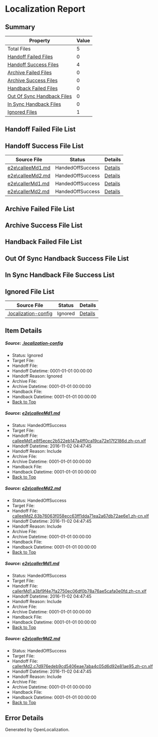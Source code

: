 # <a name='report-top'></a> Localization Report

## Summary
 Property | Value 
 -------- | ----- 
 Total Files | 5
[ Handoff Failed Files ](#handoff-failed-list)| 0
[ Handoff Success Files ](#handoff-success-list)| 4
[ Archive Failed Files ](#archive-failed-list)| 0
[ Archive Success Files ](#archive-success-list)| 0
[ Handback Failed Files ](#handback-failed-list)| 0
[ Out Of Sync Handback Files ](#outofsync-handback-success-list)| 0
[ In Sync Handback Files ](#insync-handback-success-list)| 0
[ Ignored Files ](#ignored-list)| 1

## <a name='handoff-failed-list'></a> Handoff Failed File List

## <a name='handoff-success-list'></a> Handoff Success File List
 Source File | Status | Details 
 ----------- | ------ | ------- 
 [e2e\calleeMd1.md](https://github.com/OpenLocalizationTestOrg/ol-test0/blob/2191cce476fa521b98abb4036450e8a7cf073e8e/e2e/calleeMd1.md) | HandedOffSuccess | [Details](#06eb4edec762bfa0e3376ae6041e16e5ecff0b2d1)
 [e2e\calleeMd2.md](https://github.com/OpenLocalizationTestOrg/ol-test0/blob/2191cce476fa521b98abb4036450e8a7cf073e8e/e2e/calleeMd2.md) | HandedOffSuccess | [Details](#087f82b494cbcf154775446f9dad056a8bcb6f4c2)
 [e2e\callerMd1.md](https://github.com/OpenLocalizationTestOrg/ol-test0/blob/2191cce476fa521b98abb4036450e8a7cf073e8e/e2e/callerMd1.md) | HandedOffSuccess | [Details](#d9427375b7d8001935c6080a2ece38e7a2e033743)
 [e2e\callerMd2.md](https://github.com/OpenLocalizationTestOrg/ol-test0/blob/2191cce476fa521b98abb4036450e8a7cf073e8e/e2e/callerMd2.md) | HandedOffSuccess | [Details](#4023435bb239e1f983f532f50fd2363e399c45da4)

## <a name='archive-failed-list'></a> Archive Failed File List

## <a name='archive-success-list'></a> Archive Success File List

## <a name='handback-failed-list'></a> Handback Failed File List

## <a name='outofsync-handback-success-list'></a> Out Of Sync Handback Success File List

## <a name='insync-handback-success-list'></a> In Sync Handback File Success List

## <a name='ignored-list'></a> Ignored File List
 Source File | Status | Details 
 ----------- | ------ | ------- 
 [.localization-config](https://github.com/OpenLocalizationTestOrg/ol-test0/blob/2191cce476fa521b98abb4036450e8a7cf073e8e/.localization-config) | Ignored | [Details](#c268a05ecaa7ec85942ed632c29928ee5bd6da8d0)

## Item Details
##### <a name='c268a05ecaa7ec85942ed632c29928ee5bd6da8d0'></a> Source: [.localization-config](https://github.com/OpenLocalizationTestOrg/ol-test0/blob/2191cce476fa521b98abb4036450e8a7cf073e8e/.localization-config)
* Status: Ignored
* Target File: 
* Handoff File: 
* Handoff Datetime: 0001-01-01 00:00:00
* Handoff Reason: Ignored
* Archive File: 
* Archive Datetime: 0001-01-01 00:00:00
* Handback File: 
* Handback Datetime: 0001-01-01 00:00:00
* [Back to Top](#report-top)

##### <a name='06eb4edec762bfa0e3376ae6041e16e5ecff0b2d1'></a> Source: [e2e\calleeMd1.md](https://github.com/OpenLocalizationTestOrg/ol-test0/blob/2191cce476fa521b98abb4036450e8a7cf073e8e/e2e/calleeMd1.md)
* Status: HandedOffSuccess
* Target File: 
* Handoff File: [calleeMd1.e8f5ecec2b522eb147a4ff0ca19ca72e17f2186d.zh-cn.xlf](https://github.com/OpenLocalizationTestOrg/ol-test0-handoff/blob/1ee81c5da879a65fa90fcc53c17fe6130cc5ea5f/ol-handoff/OpenLocalizationTestOrg/ol-test0-zhcn/yufeih/ht/calleeMd1.e8f5ecec2b522eb147a4ff0ca19ca72e17f2186d.zh-cn.xlf)
* Handoff Datetime: 2016-11-02 04:47:45
* Handoff Reason: Include
* Archive File: 
* Archive Datetime: 0001-01-01 00:00:00
* Handback File: 
* Handback Datetime: 0001-01-01 00:00:00
* [Back to Top](#report-top)

##### <a name='087f82b494cbcf154775446f9dad056a8bcb6f4c2'></a> Source: [e2e\calleeMd2.md](https://github.com/OpenLocalizationTestOrg/ol-test0/blob/2191cce476fa521b98abb4036450e8a7cf073e8e/e2e/calleeMd2.md)
* Status: HandedOffSuccess
* Target File: 
* Handoff File: [calleeMd2.63b76063f058ecc63ff1dda71ea2a67db72ae6e1.zh-cn.xlf](https://github.com/OpenLocalizationTestOrg/ol-test0-handoff/blob/1ee81c5da879a65fa90fcc53c17fe6130cc5ea5f/ol-handoff/OpenLocalizationTestOrg/ol-test0-zhcn/yufeih/ht/calleeMd2.63b76063f058ecc63ff1dda71ea2a67db72ae6e1.zh-cn.xlf)
* Handoff Datetime: 2016-11-02 04:47:45
* Handoff Reason: Include
* Archive File: 
* Archive Datetime: 0001-01-01 00:00:00
* Handback File: 
* Handback Datetime: 0001-01-01 00:00:00
* [Back to Top](#report-top)

##### <a name='d9427375b7d8001935c6080a2ece38e7a2e033743'></a> Source: [e2e\callerMd1.md](https://github.com/OpenLocalizationTestOrg/ol-test0/blob/2191cce476fa521b98abb4036450e8a7cf073e8e/e2e/callerMd1.md)
* Status: HandedOffSuccess
* Target File: 
* Handoff File: [callerMd1.a3bf9f4e7fa2750ec06df0b78a76ae5cafa0e0fd.zh-cn.xlf](https://github.com/OpenLocalizationTestOrg/ol-test0-handoff/blob/1ee81c5da879a65fa90fcc53c17fe6130cc5ea5f/ol-handoff/OpenLocalizationTestOrg/ol-test0-zhcn/yufeih/ht/callerMd1.a3bf9f4e7fa2750ec06df0b78a76ae5cafa0e0fd.zh-cn.xlf)
* Handoff Datetime: 2016-11-02 04:47:45
* Handoff Reason: Include
* Archive File: 
* Archive Datetime: 0001-01-01 00:00:00
* Handback File: 
* Handback Datetime: 0001-01-01 00:00:00
* [Back to Top](#report-top)

##### <a name='4023435bb239e1f983f532f50fd2363e399c45da4'></a> Source: [e2e\callerMd2.md](https://github.com/OpenLocalizationTestOrg/ol-test0/blob/2191cce476fa521b98abb4036450e8a7cf073e8e/e2e/callerMd2.md)
* Status: HandedOffSuccess
* Target File: 
* Handoff File: [callerMd2.c7d976edeb9cd5406eae7aba4c05d6d92e81ae95.zh-cn.xlf](https://github.com/OpenLocalizationTestOrg/ol-test0-handoff/blob/1ee81c5da879a65fa90fcc53c17fe6130cc5ea5f/ol-handoff/OpenLocalizationTestOrg/ol-test0-zhcn/yufeih/ht/callerMd2.c7d976edeb9cd5406eae7aba4c05d6d92e81ae95.zh-cn.xlf)
* Handoff Datetime: 2016-11-02 04:47:45
* Handoff Reason: Include
* Archive File: 
* Archive Datetime: 0001-01-01 00:00:00
* Handback File: 
* Handback Datetime: 0001-01-01 00:00:00
* [Back to Top](#report-top)


## Error Details

Generated by OpenLocalization.
